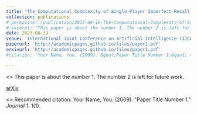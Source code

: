 ```yaml
---
title: "The Computational Complexity of Single-Player Imperfect-Recall Games"
collection: publications
# permalink: /publication/2023-08-19-The-Computational-Complexity-of-Single-Player-Imperfect-Recall-Games
# excerpt: 'This paper is about the number 1. The number 2 is left for future work.'
date: 2023-08-19
venue: 'International Joint Conference on Artificial Intelligence (IJCAI) 2023'
paperurl: 'http://academicpages.github.io/files/paper1.pdf'
arxivurl: 'http://academicpages.github.io/files/paper1.pdf'
#citation: 'Your Name, You. (2009). &quot;Paper Title Number 1.&quot; <i>Journal 1</i>. 1(1).'

---
```

<> This paper is about the number 1. The number 2 is left for future work.

<a href="../files/paper1.pdf">arXiv</a>

<> Recommended citation: Your Name, You. (2009). "Paper Title Number 1." <i>Journal 1</i>. 1(1).